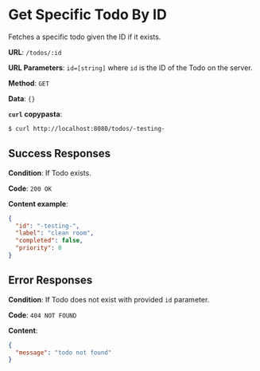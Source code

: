 # Get Specific Todo By ID

Fetches a specific todo given the ID if it exists.

**URL**: `/todos/:id`

**URL Parameters**: `id=[string]` where `id` is the ID of the Todo on the
server.

**Method**: `GET`

**Data**: `{}`

**`curl` copypasta**:

```sh
$ curl http://localhost:8080/todos/-testing-
```

## Success Responses

**Condition**: If Todo exists.

**Code**: `200 OK`

**Content example**:

```json
{
  "id": "-testing-",
  "label": "clean room",
  "completed": false,
  "priority": 0
}
```

## Error Responses

**Condition**: If Todo does not exist with provided `id` parameter.

**Code**: `404 NOT FOUND`

**Content**:

```json
{
  "message": "todo not found"
}
```
